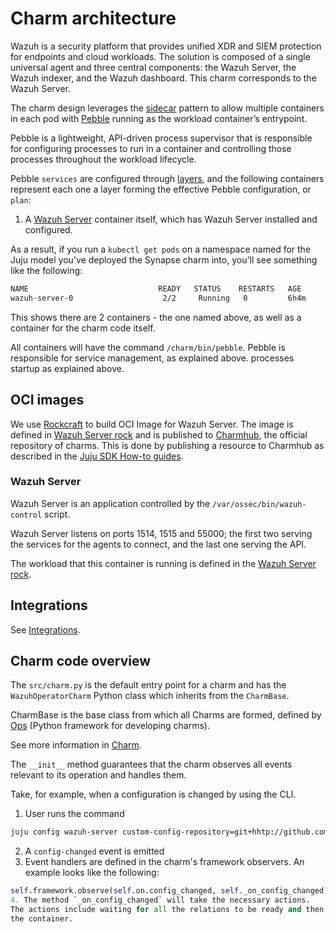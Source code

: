 # Charm architecture

Wazuh is a security platform that provides unified XDR and SIEM protection for endpoints and cloud workloads. The solution is composed of a single universal agent and three central components: the Wazuh Server, the Wazuh indexer, and the Wazuh dashboard. This charm corresponds to the Wazuh Server.

The charm design leverages the [sidecar](https://kubernetes.io/blog/2015/06/the-distributed-system-toolkit-patterns/#example-1-sidecar-containers) pattern to allow multiple containers in each pod
with [Pebble](https://juju.is/docs/sdk/pebble) running as the workload
container’s entrypoint.

Pebble is a lightweight, API-driven process supervisor that is responsible for
configuring processes to run in a container and controlling those processes
throughout the workload lifecycle.

Pebble `services` are configured through [layers](https://github.com/canonical/pebble#layer-specification),
and the following containers represent each one a layer forming the effective
Pebble configuration, or `plan`:

1. A [Wazuh Server](https://www.nginx.com/) container itself, which
has Wazuh Server installed and configured.

As a result, if you run a `kubectl get pods` on a namespace named for the Juju
model you've deployed the Synapse charm into, you'll see something like the
following:

```bash
NAME                             READY   STATUS    RESTARTS   AGE
wazuh-server-0                    2/2     Running   0         6h4m
```

This shows there are 2 containers - the one named above, as well as a container
for the charm code itself.

All containers will have the command `/charm/bin/pebble`. Pebble is responsible for service management, as explained above.
processes startup as explained above.

## OCI images

We use [Rockcraft](https://canonical-rockcraft.readthedocs-hosted.com/en/latest/)
to build OCI Image for Wazuh Server.
The image is defined in [Wazuh Server rock](https://github.com/canonical/wazuh-server-operator/tree/main/rockcraft.yaml) and is published to [Charmhub](https://charmhub.io/), the official repository
of charms.
This is done by publishing a resource to Charmhub as described in the
[Juju SDK How-to guides](https://juju.is/docs/sdk/publishing).

### Wazuh Server

Wazuh Server is an application controlled by the `/var/ossec/bin/wazuh-control` script.

Wazuh Server listens on ports 1514, 1515 and 55000; the first two serving the services for the agents to connect, and the last one serving the API.

The workload that this container is running is defined in the [Wazuh Server rock](https://github.com/canonical/wazuh-server-operator/tree/main/rockcraft.yaml).

## Integrations

See [Integrations](https://charmhub.io/synapse/docs/reference/integrations).

## Charm code overview

The `src/charm.py` is the default entry point for a charm and has the
`WazuhOperatorCharm` Python class which inherits from the `CharmBase`.

CharmBase is the base class from which all Charms are formed, defined by [Ops](https://juju.is/docs/sdk/ops)
(Python framework for developing charms).

See more information in [Charm](https://juju.is/docs/sdk/constructs#heading--charm).

The `__init__` method guarantees that the charm observes all events relevant to
its operation and handles them.

Take, for example, when a configuration is changed by using the CLI.

1. User runs the command
```bash
juju config wazuh-server custom-config-repository=git+hhtp://github.com/sample-repository.git
```
2. A `config-changed` event is emitted
3. Event handlers are defined in the charm's framework observers. An example looks like the following:
```python
self.framework.observe(self.on.config_changed, self._on_config_changed)
4. The method `_on_config_changed` will take the necessary actions. 
The actions include waiting for all the relations to be ready and then configuring
the container.

